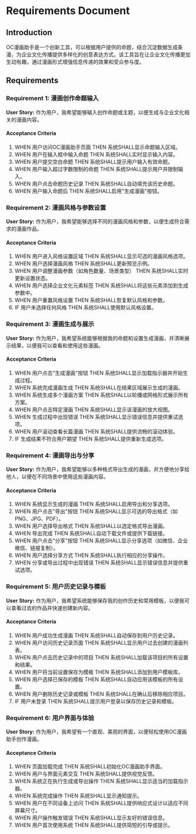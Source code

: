 # Requirements Document

## Introduction

OC漫画助手是一个创新工具，可以根据用户提供的命题，结合沉淀数据生成条漫，为企业文化传播提供多样化的创意表达方式。该工具旨在让企业文化传播更加生动有趣，通过漫画形式增强信息传递的效果和受众参与度。

## Requirements

### Requirement 1: 漫画创作命题输入

**User Story:** 作为用户，我希望能够输入创作命题或主题，以便生成与企业文化相关的漫画内容。

#### Acceptance Criteria

1. WHEN 用户访问OC漫画助手页面 THEN 系统SHALL显示命题输入区域。
2. WHEN 用户在输入框中输入命题 THEN 系统SHALL实时显示输入内容。
3. WHEN 用户提交空白命题 THEN 系统SHALL提示用户输入有效命题。
4. WHEN 用户输入超过字数限制的命题 THEN 系统SHALL提示用户并限制输入。
5. WHEN 用户点击命题历史记录 THEN 系统SHALL自动填充该历史命题。
6. WHEN 用户输入命题后 THEN 系统SHALL启用"生成漫画"按钮。

### Requirement 2: 漫画风格与参数设置

**User Story:** 作为用户，我希望能够选择不同的漫画风格和参数，以便生成符合需求的漫画作品。

#### Acceptance Criteria

1. WHEN 用户进入风格设置区域 THEN 系统SHALL显示可选的漫画风格选项。
2. WHEN 用户选择漫画风格 THEN 系统SHALL更新预览示例。
3. WHEN 用户调整漫画参数（如角色数量、场景类型） THEN 系统SHALL实时更新设置状态。
4. WHEN 用户选择企业文化元素标签 THEN 系统SHALL将这些元素添加到生成参数中。
5. WHEN 用户重置风格设置 THEN 系统SHALL恢复默认风格和参数。
6. IF 用户未选择任何风格 THEN 系统SHALL使用默认风格设置。

### Requirement 3: 漫画生成与展示

**User Story:** 作为用户，我希望系统能够根据我的命题和设置生成漫画，并清晰展示结果，以便我可以查看和使用这些漫画。

#### Acceptance Criteria

1. WHEN 用户点击"生成漫画"按钮 THEN 系统SHALL显示加载指示器并开始生成过程。
2. WHEN 系统完成漫画生成 THEN 系统SHALL在结果区域展示生成的漫画。
3. WHEN 系统生成多个漫画方案 THEN 系统SHALL以轮播或网格形式展示所有方案。
4. WHEN 用户点击特定漫画 THEN 系统SHALL显示该漫画的放大视图。
5. WHEN 生成过程中出现错误 THEN 系统SHALL显示错误信息并提供重试选项。
6. WHEN 用户滚动查看长篇漫画 THEN 系统SHALL提供流畅的滚动体验。
7. IF 生成结果不符合用户期望 THEN 系统SHALL提供重新生成选项。

### Requirement 4: 漫画导出与分享

**User Story:** 作为用户，我希望能够以多种格式导出生成的漫画，并方便地分享给他人，以便在不同场景中使用这些漫画内容。

#### Acceptance Criteria

1. WHEN 系统显示生成的漫画 THEN 系统SHALL启用导出和分享选项。
2. WHEN 用户点击"导出"按钮 THEN 系统SHALL显示可选的导出格式（如PNG、JPG、PDF）。
3. WHEN 用户选择导出格式 THEN 系统SHALL以选定格式导出漫画。
4. WHEN 导出完成 THEN 系统SHALL自动下载文件或提供下载链接。
5. WHEN 用户点击"分享"按钮 THEN 系统SHALL显示分享选项（如微信、企业微信、链接复制）。
6. WHEN 用户选择分享方式 THEN 系统SHALL执行相应的分享操作。
7. WHEN 分享或导出过程中出现错误 THEN 系统SHALL显示错误信息并提供重试选项。

### Requirement 5: 用户历史记录与模板

**User Story:** 作为用户，我希望系统能够保存我的创作历史和常用模板，以便我可以查看过去的作品并快速创建新内容。

#### Acceptance Criteria

1. WHEN 用户成功生成漫画 THEN 系统SHALL自动保存到用户历史记录。
2. WHEN 用户访问历史记录页面 THEN 系统SHALL显示用户过去创建的漫画列表。
3. WHEN 用户点击历史记录中的项目 THEN 系统SHALL加载该项目的所有设置和结果。
4. WHEN 用户将当前设置保存为模板 THEN 系统SHALL添加到用户模板库。
5. WHEN 用户选择已保存的模板 THEN 系统SHALL自动应用该模板的所有设置。
6. WHEN 用户删除历史记录或模板 THEN 系统SHALL在确认后移除相应项目。
7. IF 用户未登录 THEN 系统SHALL提示用户登录以保存历史记录和模板。

### Requirement 6: 用户界面与体验

**User Story:** 作为用户，我希望有一个直观、美观的界面，以便轻松使用OC漫画助手创作漫画。

#### Acceptance Criteria

1. WHEN 页面加载完成 THEN 系统SHALL初始化OC漫画助手界面。
2. WHEN 用户与界面元素交互 THEN 系统SHALL提供视觉反馈。
3. WHEN 系统正在执行生成或导出操作 THEN 系统SHALL显示适当的加载指示器。
4. WHEN 系统完成操作 THEN 系统SHALL显示通知提示。
5. WHEN 用户在不同设备上访问 THEN 系统SHALL提供响应式设计以适应不同屏幕尺寸。
6. WHEN 用户操作触发错误 THEN 系统SHALL显示友好的错误信息。
7. WHEN 用户首次使用系统 THEN 系统SHALL提供简短的引导或提示。